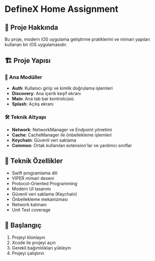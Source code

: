 # DefineX Home Assignment

## 📱 Proje Hakkında
Bu proje, modern iOS uygulama geliştirme pratiklerini ve mimari yapıları kullanan bir iOS uygulamasıdır.

## 🏗 Proje Yapısı

### 📂 Ana Modüller
- **Auth**: Kullanıcı girişi ve kimlik doğrulama işlemleri
- **Discovery**: Ana içerik keşif ekranı
- **Main**: Ana tab bar kontrolcüsü
- **Splash**: Açılış ekranı

### 🛠 Teknik Altyapı
- **Network**: NetworkManager ve Endpoint yönetimi
- **Cache**: CacheManager ile önbellekleme işlemleri
- **Keychain**: Güvenli veri saklama
- **Common**: Ortak kullanılan extension'lar ve yardımcı sınıflar

## 🔧 Teknik Özellikler
- Swift programlama dili
- VIPER mimari deseni
- Protocol-Oriented Programming
- Modern UI tasarımı
- Güvenli veri saklama (Keychain)
- Önbellekleme mekanizması
- Network katmanı
- Unit Test coverage

## 🚀 Başlangıç
1. Projeyi klonlayın
2. Xcode ile projeyi açın
3. Gerekli bağımlılıkları yükleyin
4. Projeyi çalıştırın